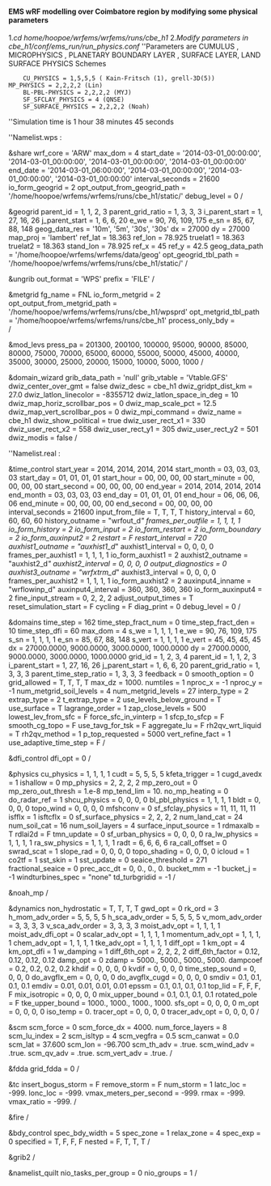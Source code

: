 #### EMS wRF modelling over Coimbatore region by modifying some physical parameters


1.*cd home/hoopoe/wrfems/wrfems/runs/cbe_h1*
2._Modify parameters in cbe_h1/conf/ems_run/run_physics.conf_
''Parameters are CUMULUS , MICROPHYSICS , PLANETARY BOUNDARY LAYER ,  SURFACE LAYER, LAND SURFACE PHYSICS Schemes
		
		CU_PHYSICS = 1,5,5,5 ( Kain-Fritsch (1), grell-3D(5))
    MP_PHYSICS = 2,2,2,2 (Lin)
		BL-PBL-PHYSICS = 2,2,2,2 (MYJ)
		SF_SFCLAY_PHYSICS = 4 (QNSE)
		SF_SURFACE_PHYSICS = 2,2,2,2 (Noah)

''Simulation time is 1 hour 38 minutes 45 seconds

''Namelist.wps :

&share
 wrf_core                   = 'ARW'
 max_dom                    = 4
 start_date                 = '2014-03-01_00:00:00', '2014-03-01_00:00:00', '2014-03-01_00:00:00', '2014-03-01_00:00:00'
 end_date                   = '2014-03-01_06:00:00', '2014-03-01_00:00:00', '2014-03-01_00:00:00', '2014-03-01_00:00:00'
 interval_seconds           = 21600
 io_form_geogrid            = 2
 opt_output_from_geogrid_path = '/home/hoopoe/wrfems/wrfems/runs/cbe_h1/static/'
 debug_level                = 0
/

&geogrid
 parent_id                  = 1, 1, 2, 3
 parent_grid_ratio          = 1, 3, 3, 3
 i_parent_start             = 1, 27, 16, 26
 j_parent_start             = 1, 6, 6, 20
 e_we                       = 90, 76, 109, 175
 e_sn                       = 85, 67, 88, 148
 geog_data_res              = '10m', '5m', '30s', '30s'
 dx                         = 27000
 dy                         = 27000
 map_proj                   = 'lambert'
 ref_lat                    = 18.363
 ref_lon                    = 78.925
 truelat1                   = 18.363
 truelat2                   = 18.363
 stand_lon                  = 78.925
 ref_x                      = 45
 ref_y                      = 42.5
 geog_data_path             = '/home/hoopoe/wrfems/wrfems/data/geog'
 opt_geogrid_tbl_path       = '/home/hoopoe/wrfems/wrfems/runs/cbe_h1/static/'
/

&ungrib
 out_format                 = 'WPS'
 prefix                     = 'FILE'
/

&metgrid
 fg_name                    = FNL
 io_form_metgrid            = 2
 opt_output_from_metgrid_path = '/home/hoopoe/wrfems/wrfems/runs/cbe_h1/wpsprd'
 opt_metgrid_tbl_path       = '/home/hoopoe/wrfems/wrfems/runs/cbe_h1'
 process_only_bdy           =  
/

&mod_levs
 press_pa                   = 201300, 200100, 100000, 95000, 90000, 85000, 80000, 75000, 70000, 65000, 60000, 55000, 50000, 45000, 40000, 35000, 30000, 25000, 20000, 15000, 10000, 5000, 1000
/

&domain_wizard
 grib_data_path             = 'null'
 grib_vtable                = 'Vtable.GFS'
 dwiz_center_over_gmt       = false
 dwiz_desc                  = cbe_h1
 dwiz_gridpt_dist_km        = 27.0
 dwiz_latlon_linecolor      = -8355712
 dwiz_latlon_space_in_deg   = 10
 dwiz_map_horiz_scrollbar_pos = 0
 dwiz_map_scale_pct         = 12.5
 dwiz_map_vert_scrollbar_pos = 0
 dwiz_mpi_command           = 
 dwiz_name                  = cbe_h1
 dwiz_show_political        = true
 dwiz_user_rect_x1          = 330
 dwiz_user_rect_x2          = 558
 dwiz_user_rect_y1          = 305
 dwiz_user_rect_y2          = 501
 dwiz_modis                 = false
/

''Namelist.real :

&time_control
 start_year                 = 2014, 2014, 2014, 2014
 start_month                = 03, 03, 03, 03
 start_day                  = 01, 01, 01, 01
 start_hour                 = 00, 00, 00, 00
 start_minute               = 00, 00, 00, 00
 start_second               = 00, 00, 00, 00
 end_year                   = 2014, 2014, 2014, 2014
 end_month                  = 03, 03, 03, 03
 end_day                    = 01, 01, 01, 01
 end_hour                   = 06, 06, 06, 06
 end_minute                 = 00, 00, 00, 00
 end_second                 = 00, 00, 00, 00
 interval_seconds           = 21600
 input_from_file            = T, T, T, T
 history_interval           = 60, 60, 60, 60
 history_outname            = "wrfout_d<domain>_<date>"
 frames_per_outfile         = 1, 1, 1, 1
 io_form_history            = 2
 io_form_input              = 2
 io_form_restart            = 2
 io_form_boundary           = 2
 io_form_auxinput2          = 2
 restart                    = F
 restart_interval           = 720
 auxhist1_outname           = "auxhist1_d<domain>_<date>"
 auxhist1_interval          = 0, 0, 0, 0
 frames_per_auxhist1        = 1, 1, 1, 1
 io_form_auxhist1           = 2
 auxhist2_outname           = "auxhist2_d<domain>_<date>"
 auxhist2_interval          = 0, 0, 0, 0
 output_diagnostics         = 0
 auxhist3_outname           = "wrfxtrm_d<domain>_<date>"
 auxhist3_interval          = 0, 0, 0, 0
 frames_per_auxhist2        = 1, 1, 1, 1
 io_form_auxhist2           = 2
 auxinput4_inname           = "wrflowinp_d<domain>"
 auxinput4_interval         = 360, 360, 360, 360
 io_form_auxinput4          = 2
 fine_input_stream          = 0, 2, 2, 2
 adjust_output_times        = T
 reset_simulation_start     = F
 cycling                    = F
 diag_print                 = 0
 debug_level                = 0
/

&domains
 time_step                  = 162
 time_step_fract_num        = 0
 time_step_fract_den        = 10
 time_step_dfi              = 60
 max_dom                    = 4
 s_we                       = 1, 1, 1, 1
 e_we                       = 90, 76, 109, 175
 s_sn                       = 1, 1, 1, 1
 e_sn                       = 85, 67, 88, 148
 s_vert                     = 1, 1, 1, 1
 e_vert                     = 45, 45, 45, 45
 dx                         = 27000.0000, 9000.0000, 3000.0000, 1000.0000
 dy                         = 27000.0000, 9000.0000, 3000.0000, 1000.0000
 grid_id                    = 1, 2, 3, 4
 parent_id                  = 1, 1, 2, 3
 i_parent_start             = 1, 27, 16, 26
 j_parent_start             = 1, 6, 6, 20
 parent_grid_ratio          = 1, 3, 3, 3
 parent_time_step_ratio     = 1, 3, 3, 3
 feedback                   = 0
 smooth_option              = 0
 grid_allowed               = T, T, T, T
 max_dz                     = 1000.
 numtiles                   = 1
 nproc_x                    = -1
 nproc_y                    = -1
 num_metgrid_soil_levels    = 4
 num_metgrid_levels         = 27
 interp_type                = 2
 extrap_type                = 2
 t_extrap_type              = 2
 use_levels_below_ground    = T
 use_surface                = T
 lagrange_order             = 1
 zap_close_levels           = 500
 lowest_lev_from_sfc        = F
 force_sfc_in_vinterp       = 1
 sfcp_to_sfcp               = F
 smooth_cg_topo             = F
 use_tavg_for_tsk           = F
 aggregate_lu               = F
 rh2qv_wrt_liquid           = T
 rh2qv_method               = 1
 p_top_requested            = 5000
 vert_refine_fact           = 1
 use_adaptive_time_step     = F
/

&dfi_control
 dfi_opt                    = 0
/

&physics
 cu_physics                 = 1, 1, 1, 1
 cudt                       = 5, 5, 5, 5
 kfeta_trigger              = 1
 cugd_avedx                 = 1
 ishallow                   = 0
 mp_physics                 = 2, 2, 2, 2
 mp_zero_out                = 0
 mp_zero_out_thresh         = 1.e-8
 mp_tend_lim                = 10.
 no_mp_heating              = 0
 do_radar_ref               = 1
 shcu_physics               = 0, 0, 0, 0
 bl_pbl_physics             = 1, 1, 1, 1
 bldt                       = 0, 0, 0, 0
 topo_wind                  = 0, 0, 0, 0
 mfshconv                   = 0
 sf_sfclay_physics          = 11, 11, 11, 11
 isfflx                     = 1
 isftcflx                   = 0
 sf_surface_physics         = 2, 2, 2, 2
 num_land_cat               = 24
 num_soil_cat               = 16
 num_soil_layers            = 4
 surface_input_source       = 1
 rdmaxalb                   = T
 rdlai2d                    = F
 tmn_update                 = 0
 sf_urban_physics           = 0, 0, 0, 0
 ra_lw_physics              = 1, 1, 1, 1
 ra_sw_physics              = 1, 1, 1, 1
 radt                       = 6, 6, 6, 6
 ra_call_offset             = 0
 swrad_scat                 = 1
 slope_rad                  = 0, 0, 0, 0
 topo_shading               = 0, 0, 0, 0
 icloud                     = 1
 co2tf                      = 1
 sst_skin                   = 1
 sst_update                 = 0
 seaice_threshold           = 271
 fractional_seaice          = 0
 prec_acc_dt                = 0, 0., 0., 0.
 bucket_mm                  = -1
 bucket_j                   = -1
 windturbines_spec          = "none"
 td_turbgridid              = -1
/

&noah_mp
/

&dynamics
 non_hydrostatic            = T, T, T, T
 gwd_opt                    = 0
 rk_ord                     = 3
 h_mom_adv_order            = 5, 5, 5, 5
 h_sca_adv_order            = 5, 5, 5, 5
 v_mom_adv_order            = 3, 3, 3, 3
 v_sca_adv_order            = 3, 3, 3, 3
 moist_adv_opt              = 1, 1, 1, 1
 moist_adv_dfi_opt          = 0
 scalar_adv_opt             = 1, 1, 1, 1
 momentum_adv_opt           = 1, 1, 1, 1
 chem_adv_opt               = 1, 1, 1, 1
 tke_adv_opt                = 1, 1, 1, 1
 diff_opt                   = 1
 km_opt                     = 4
 km_opt_dfi                 = 1
 w_damping                  = 1
 diff_6th_opt               = 2, 2, 2, 2
 diff_6th_factor            = 0.12, 0.12, 0.12, 0.12
 damp_opt                   = 0
 zdamp                      = 5000., 5000., 5000., 5000.
 dampcoef                   = 0.2, 0.2, 0.2, 0.2
 khdif                      = 0, 0, 0, 0
 kvdif                      = 0, 0, 0, 0
 time_step_sound            = 0, 0, 0, 0
 do_avgflx_em               = 0, 0, 0, 0
 do_avgflx_cugd             = 0, 0, 0, 0
 smdiv                      = 0.1, 0.1, 0.1, 0.1
 emdiv                      = 0.01, 0.01, 0.01, 0.01
 epssm                      = 0.1, 0.1, 0.1, 0.1
 top_lid                    = F, F, F, F
 mix_isotropic              = 0, 0, 0, 0
 mix_upper_bound            = 0.1, 0.1, 0.1, 0.1
 rotated_pole               = F
 tke_upper_bound            = 1000., 1000., 1000., 1000.
 sfs_opt                    = 0, 0, 0, 0
 m_opt                      = 0, 0, 0, 0
 iso_temp                   = 0.
 tracer_opt                 = 0, 0, 0, 0
 tracer_adv_opt             = 0, 0, 0, 0
/

&scm
 scm_force                  = 0
 scm_force_dx               = 4000.
 num_force_layers           = 8
 scm_lu_index               = 2
 scm_isltyp                 = 4
 scm_vegfra                 = 0.5
 scm_canwat                 = 0.0
 scm_lat                    = 37.600
 scm_lon                    = -96.700
 scm_th_adv                 = .true.
 scm_wind_adv               = .true.
 scm_qv_adv                 = .true.
 scm_vert_adv               = .true.
/

&fdda
 grid_fdda                  = 0
/

&tc
 insert_bogus_storm         = F
 remove_storm               = F
 num_storm                  = 1
 latc_loc                   = -999.
 lonc_loc                   = -999.
 vmax_meters_per_second     = -999.
 rmax                       = -999.
 vmax_ratio                 = -999.
/

&fire
/

&bdy_control
 spec_bdy_width             = 5
 spec_zone                  = 1
 relax_zone                 = 4
 spec_exp                   = 0
 specified                  = T, F, F, F
 nested                     = F, T, T, T
/

&grib2
/

&namelist_quilt
 nio_tasks_per_group        = 0
 nio_groups                 = 1
/
